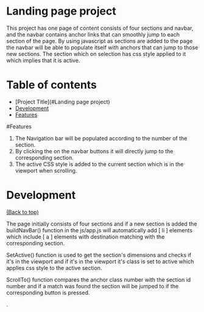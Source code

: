
# Landing page project
This project has one page of content consists of four sections and navbar, and the navbar contains 
anchor links that can smoothly jump to each section of the page. By using javascript as sections are 
added to the page the navbar will be able to populate itself with anchors that can jump to those new sections.
The section which on selection has css style applied to it which implies that it is active.


# Table of contents


- [Project Title](#Landing page project)
- [Development](#Development)
- [Features](#Features)

#Features
<ol>
<li>The Navigation bar will be populated according to the number of the section.</li>
<li>By clicking the on the navbar buttons it will directly jump to the corresponding section.</li>
<li>The active CSS style is added to the current section which is in the viewport when scrolling.</li>
</ol>


# Development
[(Back to top)](#table-of-contents)
<p>The page initially consists of four sections and if a new section is added the buildNavBar() function in the js/app.js
will automatically add [ li ] elements which include [ a ] elements with destination matching with the 
corresponding section.</p><p>SetActive() function is used to get the section's dimensions and checks if it's in the 
viewport and if it's in the viewport it's class is set to active which applies css style to the active section.
</p><p>ScrollTo() function compares the anchor class number with the section id number and if a match was found the section 
will be jumped to if the corresponding button is pressed.</p> 
.











